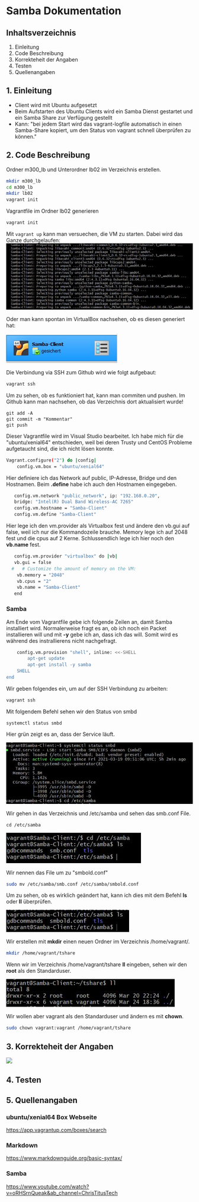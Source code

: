 # Samba Dokumentation 

## Inhaltsverzeichnis
1. Einleitung
2. Code Beschreibung
3. Korrekteheit der Angaben
4. Testen
5. Quellenangaben

## 1. Einleitung
- Client wird mit Ubuntu aufgesetzt
- Beim Aufstarten des Ubuntu Clients wird ein Samba Dienst gestartet und ein Samba Share zur Verfügung gestellt
- Kann: "bei jedem Start wird das vagrant-logfile automatisch in einen Samba-Share kopiert, um den Status von vagrant schnell überprüfen zu können."


## 2. Code Beschreibung

Ordner m300_lb und Unterordner lb02 im Verzeichnis erstellen. 
```bash Codiger Code ist hier gecoded
mkdir m300_lb
cd m300_lb
mkdir lb02
vagrant init
```

Vagrantfile im Ordner lb02 generieren
```bash Codiger Code ist hier gecoded
vagrant init
```

Mit ```vagrant up```  kann man versuechen, die VM zu starten. Dabei wird das Ganze durchgelaufen:
![](Screenshot\vagrant_up.JPG) 


Oder man kann spontan im VirtualBox nachsehen, ob es diesen generiert hat:

![](Screenshot\VM.JPG)


Die Verbindung via SSH zum Github wird wie folgt aufgebaut:
```bash Codiger Code ist hier gecoded
vagrant ssh
```


Um zu sehen, ob es funktioniert hat, kann man commiten und pushen. Im Github kann man nachsehen, ob das Verzeichnis dort aktualisiert wurde!
```
git add -A  
git commit -m "Kommentar"
git push
```


Dieser Vagrantfile wird im Visual Studio bearbeitet.
Ich habe mich für die "ubuntu/xenial64" entschieden, weil bei deren Trusty und CentOS Probleme aufgetaucht sind, die ich nicht lösen konnte.
```bash Codiger Code ist hier gecoded
Vagrant.configure("2") do |config|
    config.vm.box = "ubuntu/xenial64"
```


 Hier definiere ich das Network auf public, IP-Adresse, Bridge und den Hostnamen. Beim **.define** habe ich auch den Hostnamen eingegeben.
 ```bash Codiger Code ist hier gecoded
    config.vm.network "public_network", ip: "192.168.0.20", 
    bridge: "Intel(R) Dual Band Wireless-AC 7265"
    config.vm.hostname = "Samba-Client"
    config.vm.define "Samba-Client"
```


Hier lege ich den vm.provider als Virtualbox fest und ändere den vb.gui auf false, weil ich nur die Kommandozeile brauche. Memory lege ich auf 2048 fest und die cpus auf 2 Kerne. Schlussendlich lege ich hier noch den **vb.name** fest.
```bash Codiger Code ist hier gecoded
   config.vm.provider "virtualbox" do |vb|
   vb.gui = false
  #   # Customize the amount of memory on the VM:
    vb.memory = "2048"
    vb.cpus = "2"
    vb.name = "Samba-Client"
   end
```


### Samba
Am Ende vom Vagrantfile gebe ich folgende Zeilen an, damit Samba installiert wird. Normalerweise fragt es an, ob ich noch ein Packet installieren will und mit **-y** gebe ich an, dass ich das will. Somit wird es während des instrallierens nicht nachgefragt.
```bash Codiger Code ist hier gecoded
    config.vm.provision "shell", inline: <<-SHELL
        apt-get update
        apt-get install -y samba
    SHELL
end
```


Wir geben folgendes ein, um auf der SSH Verbindung zu arbeiten:
```bash Codiger Code ist hier gecoded
vagrant ssh
```


Mit folgendem Befehl sehen wir den Status von smbd
```
systemctl status smbd
```


Hier grün zeigt es an, dass der Service läuft. 

![](Screenshot\Status_smbd.JPG) 

Wir gehen in das Verzeichnis und /etc/samba und sehen das smb.conf File. 
```
cd /etc/samba
```

![](Screenshot\smbconfig_file.JPG) 


Wir nennen das File um zu "smbold.conf"
```bash Codiger Code ist hier gecoded
sudo mv /etc/samba/smb.conf /etc/samba/smbold.conf
```


Um zu sehen, ob es wirklich geändert hat, kann ich dies mit dem Befehl **ls** oder **ll** überprüfen.

![](Screenshot\smbold.JPG) 


Wir erstellen mit **mkdir** einen neuen Ordner im Verzeichnis /home/vagrant/.
```bash Codiger Code ist hier gecoded
mkdir /home/vagrant/tshare
```

Wenn wir im Verzeichnis /home/vagrant/tshare **ll** eingeben, sehen wir den **root** als den Standarduser. 

![](Screenshot\root.JPG) 

Wir wollen aber vagrant als den Standarduser und ändern es mit **chown**.
```bash Codiger Code ist hier gecoded
sudo chown vagrant:vagrant /home/vagrant/tshare
```

## 3. Korrekteheit der Angaben
![](Screenshot\GrafischeÜbersicht.JPG) 

## 4. Testen
 

## 5. Quellenangaben

### ubuntu/xenial64 Box Webseite 
https://app.vagrantup.com/boxes/search

### Markdown
https://www.markdownguide.org/basic-syntax/

### Samba
https://www.youtube.com/watch?v=oRHSrnQueak&ab_channel=ChrisTitusTech